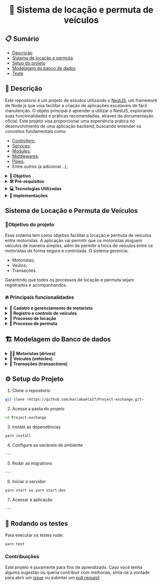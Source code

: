 <h1 align="center">
 🚗 Sistema de locação e permuta de veículos
</h1>

## 📋 Sumário

- [Descrição](#descrição)
- [Sistema de locação e permuta](#sistema-de-locação-e-permuta-de-veículos)
- [Setup do projeto](#️-setup-do-projeto)
- [Modelagem do banco de dados](#️-modelagem-do-banco-de-dados)
- [Teste](#-rodando-os-testes)

## 📝 Descrição

Este repositorio é um projeto de estudos utilizando o [NestJS](https://docs.nestjs.com/), um framework de Node.js que visa facilitar a criação de aplicações escalaveis de fácil manutenção.
O objeto principal é aprender a utilizar o NestJS, explorando suas funcionalidades e práticas recomendadas, atraves da documentação oficial.
Este projeto visa proporcionar uma experiência prática no desenvolvimento de uma aplicação backend, buscando entender os conceitos fundamentais como:

- [Controllers](https://docs.nestjs.com/controllers);
- [Services](https://docs.nestjs.com/controllers);
- [Modules](https://docs.nestjs.com/modules);
- [Middlewares](https://docs.nestjs.com/modules);
- [Pipes](https://docs.nestjs.com/pipes);
- Entre outros (a adicionar...);

<details>

<summary><strong> 📌 Objetivo</strong></summary>
O intuito do projeto é:

- Aprender a estrutura e os componentes do NestJs;
- Estudar e entender os conceitos de arquitetura;
- Construir uma API simples que será expandida à medida que o aprendizado avança;
- Aplicar boas práticas de desenvolvimento e arquitetura de software utilizando NestJs;
- Explorar o uso de testes unitários e integração no ambiente NestJs.

</details>

<details>

<summary><strong>🛠️ Pré-requisitos</strong></summary>

Antes de começar, certifique-se de ter os seguintes requisitos instalados:

- Node.js (verificar versão...);
- Yarn;
- Banco de dados (a definir...);
- Docker (opcional, para containerização).

</details>

<details>
  <summary><strong>💻 Tecnologias Utilizadas</strong></summary>

- **NestJS:** Framework para construção de aplicação backend com Node.Js;
- **Node.js:** Ambiente de execução JavaScript no lado do servidor;
- **Typescript:** Superset do Javascript utilizado por padrão no NestJs;
- **Express:** Framework HTTP subjacente por padrão do NestJs;
- **BANCO DE DADOS A DEFINIR...**.

</details>

<details>
<summary><strong>🚀 Implementações</strong></summary>

- Implementação de uma API RESTful simples;
- Autenticação e Autorização (JWT, Sessions ou outras abordagens);
- CRUD (Create, Read, Update, Delete) básico para gerenciamento de recursos;
- Validação de dados usando Pipes;
- Documentação da API utilizando Swagger;
- Testes unitários e de integração com Jest;
- Como Rodar o Projeto.

</details>

## Sistema de Locação e Permuta de Veículos

### 📌Objetivo do projeto

Esse sistema tem como objetivo facilitar a locação e permuta de veículos entre motoristas. A aplicação vai permitir que os motoristas aluguem veículos de maneira simples, além de permitir a troca de veículos entre os motoristas de forma segura e controlada.
O sistema gerencia:

- Motoristas;
- Veúlos;
- Transações.

Garantindo que todos os processos de locação e permuta sejam registrados e acompanhandos.

### 🔥 Principais funcionalidades

<details>
<summary><strong>🚀 Cadatro e gerenciamento de motorista</strong></summary>

- [ ] Cadastro de motorista (CRUD);
- [ ] Validar se o documento já está cadastrado;
- [ ] Validar o formato do documento informado.


</details>

<details>
<summary><strong>🚀 Registro e controlo de veículos</strong></summary>

- [ ] Cadastro de veículo (CRUD);
- [ ] Validar se a placa já foi cadastrada;
- [ ] Validar o formato da placa informada.


</details>

<details>
<summary><strong>🚀 Processo de locação</strong></summary>

- [ ] Relacionamento entre Motorista x Veículo (CRUD);
- [ ] Não permitir que um veículo estejá com mais de um motorista;
- [ ] Manter historio das locações;
- [ ] Processo de devolução do veículo.

</details>

<details>
<summary><strong>🚀 Processo de permuta</strong></summary>

- [ ] Permitir o processo de permuta entre os motorista;
- [ ] Não permitir que as locações fiquem sem veículos relacionados

</details>

## 🏗️ Modelagem do Banco de dados

<details>
<summary><strong> 👨‍✈️ Motoristas (drives) </strong></summary>

- Id(PK);
- Nome;
- Cnh;
- Contato;
- Status;
- Data de criação;
- Data da atualização

</details>

<details>
<summary><strong> 🚗 Veículos (vehicles)</strong></summary>

- Id(PK);
- Modelo;
- Placa;
- Disponibilidade;
- Status;
- Data de criação;
- Data da atualização.

</details>

<details>
<summary><strong>🔄 Transações (transactions)</strong></summary>

- Id(PK);
- Id Motorista;
- Id Veículo;
- Data de locação;
- Data de devolução;
- Status;
- Data de criação;
- Data da atualização.

</details>

## ⚙️ Setup do Projeto

1. Clone o repositorio

```bash
git clone <https://github.com/mariabaeta27/Project-exchange.git>
```

2. Acesse a pasta do projeto

```bash
cd Project-exchange
```

3. Instale as dependências

```bash
yarn install
```

4. Configure as variáveis de ambiente

```bash
---
```

5. Rodar as migrations

```bash
---
```

6. Iniciar o servidor

```bash
yarn start ou yarn start:dev
```

7. Acessar a aplicação

```bash
---
```

## 🎯 Rodando os testes

Para executar os testes rode:

```bash
yarn test
```

### Contribuições

Este projeto é puramente para fins de aprendizado. Caso você tenha alguma sugestão ou queria contribuir com melhorias, sinta-se à vontade para abrir um [issue](https://docs.github.com/pt/issues/tracking-your-work-with-issues/about-issues) ou submter um [pull request](https://docs.github.com/pt/desktop/working-with-your-remote-repository-on-github-or-github-enterprise/viewing-a-pull-request-in-github-desktop)
